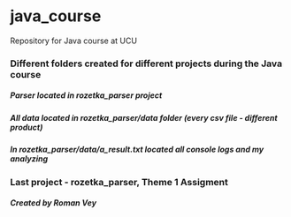 # java_course
Repository for Java course at UCU

### Different folders created for different projects during the Java course


##### Parser located in rozetka_parser project
##### All data located in rozetka_parser/data folder (every csv file - different product)
##### In rozetka_parser/data/a_result.txt located all console logs and my analyzing


### Last project - rozetka_parser, Theme 1 Assigment

##### Created by Roman Vey
